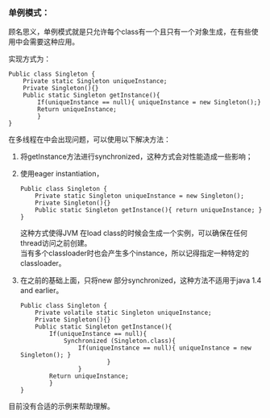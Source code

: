 ### 单例模式：
顾名思义，单例模式就是只允许每个class有一个且只有一个对象生成，在有些使用中会需要这种应用。  

实现方式为：  

	Public class Singleton {  
		Private static Singleton uniqueInstance;  
		Private Singleton(){}  
		Public static Singleton getInstance(){   
			If(uniqueInstance == null){ uniqueInstance = new Singleton();}  
			Return uniqueInstance;   
	        }  
	}   
在多线程在中会出现问题，可以使用以下解决方法：  
1.	将getInstance方法进行synchronized，这种方式会对性能造成一些影响；  
2.	使用eager instantiation，

		Public class Singleton {  
			Private static Singleton uniqueInstance = new Singleton();  
			Private Singleton(){}  
			Public static Singleton getInstance(){ return uniqueInstance; }  
		}  
 	这种方式使得JVM 在load class的时候会生成一个实例，可以确保在任何thread访问之前创建。  
  当有多个classloader时也会产生多个instance，所以记得指定一种特定的classloader。  
3.	在之前的基础上面，只将new 部分synchronized，这种方法不适用于java 1.4 and earlier。 

		Public class Singleton {  
			Private volatile static Singleton uniqueInstance;  
			Private Singleton(){}  
			Public static Singleton getInstance(){  
				If(uniqueInstance == null){  
					Synchronized (Singleton.class){  
						If(uniqueInstance == null){ uniqueInstance = new Singleton(); }  
		                        }  
		                }  
				Return uniqueInstance;  
		        }  
		}  

目前没有合适的示例来帮助理解。
